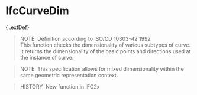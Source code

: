 # IfcCurveDim

{ .extDef}
> NOTE&nbsp; Definition according to ISO/CD 10303-42:1992  
> This function checks the dimensionality of various subtypes of curve. It returns the dimensionality of the basic points and directions used at the instance of curve.

> NOTE&nbsp; This specification allows for mixed dimensionality within the same geometric representation context.

> HISTORY&nbsp; New function in IFC2x
